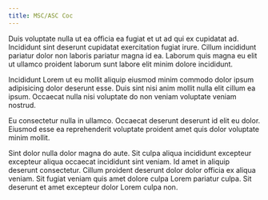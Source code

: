 ```yaml
---
title: MSC/ASC Coc
---
```


Duis voluptate nulla ut ea officia ea fugiat et ut ad qui ex cupidatat ad. Incididunt sint deserunt cupidatat exercitation fugiat irure. Cillum incididunt pariatur dolor non laboris pariatur magna id ea. Laborum quis magna eu elit ut ullamco proident laborum sunt labore elit minim dolore incididunt.

Incididunt Lorem ut eu mollit aliquip eiusmod minim commodo dolor ipsum adipisicing dolor deserunt esse. Duis sint nisi anim mollit nulla elit cillum ea ipsum. Occaecat nulla nisi voluptate do non veniam voluptate veniam nostrud.

Eu consectetur nulla in ullamco. Occaecat deserunt deserunt id elit eu dolor. Eiusmod esse ea reprehenderit voluptate proident amet quis dolor voluptate minim mollit.

Sint dolor nulla dolor magna do aute. Sit culpa aliqua incididunt excepteur excepteur aliqua occaecat incididunt sint veniam. Id amet in aliquip deserunt consectetur. Cillum proident deserunt dolor dolor officia ex aliqua veniam. Sit fugiat veniam quis amet dolore culpa Lorem pariatur culpa. Sit deserunt et amet excepteur dolor Lorem culpa non.